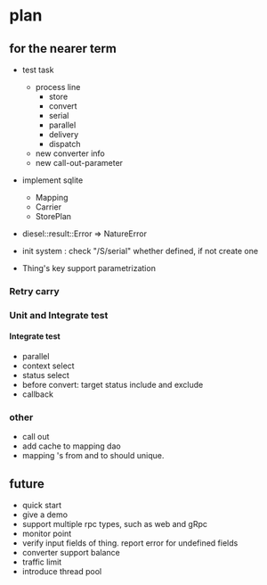 # plan

## for the nearer term
  
* test task
  * process line
    * store
    * convert
    * serial
    * parallel
    * delivery
    * dispatch
  * new converter info 
  * new call-out-parameter
  
* implement sqlite
  * Mapping
  * Carrier
  * StorePlan
* diesel::result::Error => NatureError
* init system : check "/S/serial" whether defined, if not create one
* Thing's key support parametrization

### Retry carry

### Unit and Integrate test 

#### Integrate test
* parallel
* context select
* status select
* before convert: target status include and exclude
* callback



### other

* call out
* add cache to mapping dao
* mapping 's from and to should unique. 

## future

* quick start
* give a demo
* support multiple rpc types, such as web and gRpc
* monitor point
* verify input fields of thing. report error for undefined fields
* converter support balance
* traffic limit
* introduce thread pool



